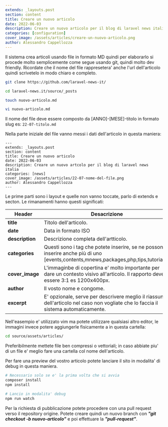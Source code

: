 ```yaml
---
extends: _layouts.post
section: content
title: Creare un nuovo articolo
date: 2022-06-03
description: Creare un nuovo articolo per il blog di laravel news italia
categories: [configuration]
cover_image: /assets/articles/creare-un-nuovo-articolo.png
author: Alessandro Cappellozza
---
```

Il sistema crea articoli usando file in formato MD quindi per elaborarlo si procede molto semplicemente come segue usando git, quindi molto dev friendly.
Ricordate che il nome del file rappresetera' anche l'url dell'articolo quindi scrivetelo in modo chiaro e completo.

```bash
git clone https://github.com/laravel-news-it/

cd laravel-news.it/source/_posts

touch nuovo-articolo.md

vi nuovo-articolo.md
```
Il nome del file deve essere composto da [ANNO]-[MESE]-titolo in formato slug es: `22-07-titolo.md`


Nella parte iniziale del file vanno messi i dati dell'articolo in questa maniera:


```
---
extends: _layouts.post
section: content
title: Creare un nuovo articolo
date: 2022-06-03
description: Creare un nuovo artcolo per il blog di laravel news italia
categories: [news]
cover_image: /assets/articles/22-07-nome-del-file.png
author: Alessandro Cappellozza
---
```

Le prime parti sono i layout e quelle non vanno toccate, parlo di extends e secton. Le rimanamenti hanno questi significati:

| Header   | Desacrizione                                                                                                                         |
|----------|--------------------------------------------------------------------------------------------------------------------------------------|
| **title**| Titolo dell'articolo.                                                                                                                |
| **date** | Data in formato ISO                                                                                                                  |
| **description**| Descrizione completa dell'artticolo.                                                                                                 |
| **categories**| Questi sono i tag che potete inserire, se ne possono inserire anche più di uno [events,contents,mnews,packages,php,tips,tutorials].  |
| **cover_image**| L'immaginbe di copertina e' molto importante per dare un contesto visivo all'articolo. Il rapporto deve essere 3:1 es 1200x400px.    |
| **author**| Il vosto nome e congome.                                                                                                             |
| **excerpt**| E' opzionale, serve per descrivere meglio il riassunto dell'articolo nel caso non vogliate che lo faccia il sistema automaticamente. |

Nell'easempio e' utilizzato vim ma potete utilizzare qualsiasi altro editor, le immagini invece potere aggiungerle fisicamente a in questa cartella:

```bash
cd source/assets/articles/
```

Preferibilmente mettete file ben compressi o vettoriali; in caso abbiate piu' di un file e' meglio fare una cartella col nome dell'articolo.


Per fare una preview del vostro articolo potete lanciare il sito in modalita' di debug in questa maniera.

```bash
# Necessario solo se e' la prima volta che si avvia
composer install
npm install

# Lancio in modalita' debug
npm run watch
```

Per la richiesta di pubblicazione potete procedere con una pull request verso il repository origine. 
Potete creare quindi un nuovo branch con ***"git checkout -b nuovo-articolo"*** e poi effettuare la ***"pull-request"***.
